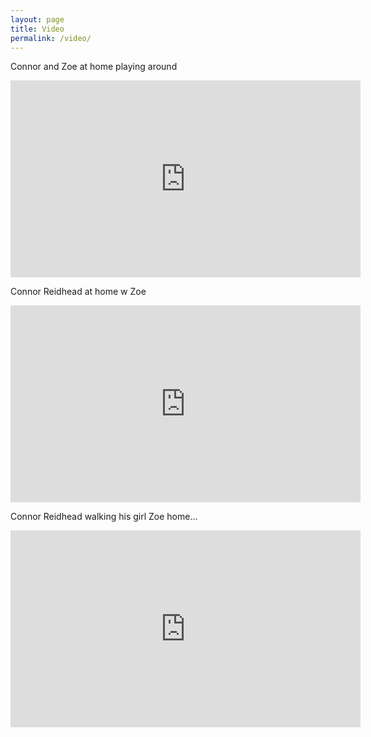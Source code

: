 ```yaml
---
layout: page
title: Video
permalink: /video/
---
```



Connor and Zoe at home playing around

<iframe width="560" height="315" src="https://www.youtube.com/embed/7_ztLpiiUnU" frameborder="0" allow="accelerometer; autoplay; encrypted-media; gyroscope; picture-in-picture" allowfullscreen></iframe>


Connor Reidhead at home w Zoe

<iframe width="560" height="315" src="https://www.youtube.com/embed/Z2u4cccV53k" frameborder="0" allow="accelerometer; autoplay; encrypted-media; gyroscope; picture-in-picture" allowfullscreen></iframe>


Connor Reidhead walking his girl Zoe home...

<iframe width="560" height="315" src="https://www.youtube.com/embed/AeqnXXVcJL8" frameborder="0" allow="accelerometer; autoplay; encrypted-media; gyroscope; picture-in-picture" allowfullscreen></iframe>
